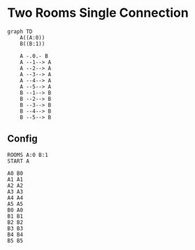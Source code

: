# Two Rooms Single Connection

```mermaid
graph TD
    A((A:0))
    B((B:1))
    
    A -.0.- B
    A --1--> A
    A --2--> A
    A --3--> A
    A --4--> A
    A --5--> A
    B --1--> B
    B --2--> B
    B --3--> B
    B --4--> B
    B --5--> B
```

## Config
```
ROOMS A:0 B:1
START A

A0 B0
A1 A1
A2 A2
A3 A3
A4 A4
A5 A5
B0 A0
B1 B1
B2 B2
B3 B3
B4 B4
B5 B5
```